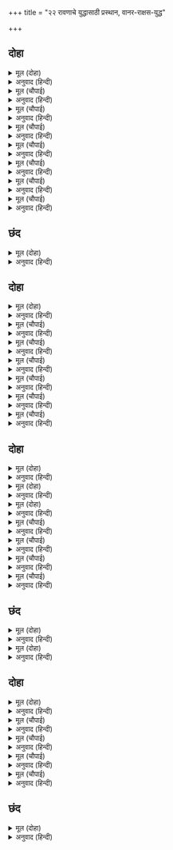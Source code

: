 +++
title = "२२ रावणाचे युद्धासाठी प्रस्थान, वानर-राक्षस-युद्ध"

+++


## दोहा


<details><summary>मूल (दोहा)</summary>

ताहि कि संपति सगुन सुभ सपनेहुँ मन बिश्राम।  
भूत द्रोह रत मोहबस राम बिमुख रति काम॥ ७८॥
</details>

<details><summary>अनुवाद (हिन्दी)</summary>

जो जिवांशी द्रोह करण्यात मग्न आहे, मोहाला वश झालेला आहे, राम-विन्मुख आहे आणि कामासक्त आहे, त्याला स्वप्नातही संपत्ती, शुभशकुन आणि मनाचे समाधान मिळू शकेल काय?॥ ७८॥
</details>

<details><summary>मूल (चौपाई)</summary>

चलेउ निसाचर कटकु अपारा।  
चतुरंगिनी अनी बहु धारा॥  
बिबिधि भाँति बाहन रथ जाना।  
बिपुल बरन पताक ध्वज नाना॥
</details>

<details><summary>अनुवाद (हिन्दी)</summary>

राक्षसांची अपार सेना निघाली. चतुरंग सेनेच्या पुष्कळ तुकडॺा होत्या. अनेक प्रकारची वाहने, रथ आणि पायदळ होते. तसेच बऱ्याच रंगांच्या अनेक पताका आणि ध्वज होते.॥ १॥
</details>

<details><summary>मूल (चौपाई)</summary>

चले मत्त गज जूथ घनेरे।  
प्राबिट जलद मरुत जनु प्रेरे॥  
बरन बरन बिर दैत निकाया।  
समर सूर जानहिं बहु माया॥
</details>

<details><summary>अनुवाद (हिन्दी)</summary>

मत्त हत्तींच्या पुष्कळ झुंडी निघाल्या. जणू वाऱ्याने प्रेरित झालेले पावसाळ्यातील ढग असावेत. रंगी-बेरंगी पोषाख घातलेले वीरांचे समूह होते. ते युद्धामध्ये मोठे वीर होते आणि पुष्कळ प्रकारची माया जाणणारे होते.॥ २॥
</details>

<details><summary>मूल (चौपाई)</summary>

अति बिचित्र बाहिनी बिराजी।  
बीर बसंत सेन जनु साजी॥  
चलत कटक दिगसिंधुर डगहीं।  
छुभित पयोधि कुधर डगमगहीं॥
</details>

<details><summary>अनुवाद (हिन्दी)</summary>

ती सेना अत्यंत विलक्षण शोभत होती. जणू वीर वसंतऋतूने आपल्या सेनेला सजविले होते. सेना चालू लागली, तेव्हा दिग्गज डळमळू लागले, समुद्र खवळला आणि पर्वत डगमगू लागले.॥ ३॥
</details>

<details><summary>मूल (चौपाई)</summary>

उठी रेनु रबि गयउ छपाई।  
मरुत थकित बसुधा अकुलाई॥  
पनव निसान घोर रव बाजहिं।  
प्रलय समय के घन जनु गाजहिं॥
</details>

<details><summary>अनुवाद (हिन्दी)</summary>

धूळ इतकी उडाली की, सूर्य दिसेनासा झाला. वारा थांबला आणि पृथ्वी व्याकूळ झाली. ढोल व नगारे भयंकर आवाज करीत वाजू लागले. जणू प्रलयकाळाचे मेघ गर्जत होते.॥ ४॥
</details>

<details><summary>मूल (चौपाई)</summary>

भेरि नफीरि बाज सहनाई।  
मारू राग सुभट सुखदाई॥  
केहरि नाद बीर सब करहीं।  
निज निज बल पौरुष उच्चरहीं॥
</details>

<details><summary>अनुवाद (हिन्दी)</summary>

भेरी, तुरई आणि सनई यांमधून योद्ध्यांना सुखावणारा मारू राग वाजत होता. सर्व वीर सिंहनाद करीत होते आणि आपापल्या पराक्रमाचे वर्णन करीत होते.॥ ५॥
</details>

<details><summary>मूल (चौपाई)</summary>

कहइ दसानन सुनहु सुभट्टा।  
मर्दहु भालु कपिन्ह के ठट्टा॥  
हौं मारिहउँ भूप द्वौ भाई।  
अस कहि सन्मुख फौज रेंगाई॥
</details>

<details><summary>अनुवाद (हिन्दी)</summary>

रावण म्हणाला, ‘हे उत्तम योद्धॺांनो, ऐका. तुम्ही अस्वले आणि वानरांचे कळप चिरडून टाका आणि मी दोन्ही राजकुमारांना मारतो.’ असे म्हणून त्याने आपली सेना पुढच्या बाजूला घेतली.॥ ६॥
</details>

<details><summary>मूल (चौपाई)</summary>

यह सुधि सकल कपिन्ह जब पाई।  
धाए करि रघुबीर दोहाई॥
</details>

<details><summary>अनुवाद (हिन्दी)</summary>

जेव्हा वानरांना हे समजले, तेव्हा ते श्रीरघुवीरांचा जयजयकार करीत धावून गेले.॥ ७॥
</details>

## छंद


<details><summary>मूल (दोहा)</summary>

धाए बिसाल कराल मर्कट भालु काल समान ते।  
मानहुँ सपच्छ उड़ाहिं भूधर बृंद नाना बान ते॥  
नख दसन सैल महाद्रुमायुध सबल संक न मानहीं।  
जय राम रावन मत्त गज मृगराज सुजसु बखानहीं॥
</details>

<details><summary>अनुवाद (हिन्दी)</summary>

ती विशाल व काळासारखी वानर-अस्वले धावत निघाली. जणू काही पंख असलेले पर्वतांचे समूह उडत होते. ते अनेक रंगांचे होते. नखे, दात, पर्वत व मोठमोठे वृक्ष ही त्यांची शस्त्रे होती. ते मोठे बलवान होते आणि कुणाला भीत नव्हते. रावणरूपी उन्मत्त हत्तीसाठी सिंहरूप असलेल्या श्रीरामांचा जयजयकार करून ते त्यांच्या सुंदर कीर्तीचे वर्णन करीत होते.
</details>

## दोहा


<details><summary>मूल (दोहा)</summary>

दुहु दिसि जय जयकार करि निज निज जोरी जानि।  
भिरे बीर इत रामहि उत रावनहि बखानि॥ ७९॥
</details>

<details><summary>अनुवाद (हिन्दी)</summary>

दोन्ही बाजूचे योद्धे जयजयकार करीत आपापली जोडी बनवून इकडे श्रीरघुनाथांचे आणि तिकडे रावणाचे कीर्तिगान करीत परस्पर भिडले.॥ ७९॥
</details>

<details><summary>मूल (चौपाई)</summary>

रावनु रथी बिरथ रघुबीरा।  
देखि बिभीषन भयउ अधीरा॥  
अधिक प्रीति मन भा संदेहा।  
बंदि चरन कह सहित सनेहा॥
</details>

<details><summary>अनुवाद (हिन्दी)</summary>

रावण रथावर आरूढ होता आणि रघुवीर रथाविना होते, हे पाहून बिभीषण बेचैन झाला. अधिक प्रेम असल्यामुळे त्याच्या मनात शंका आली की, श्रीराम रथाविना रावणाला कसे जिंकू शकतील? श्रीरामांच्या चरणांना वंदन करून तो प्रेमाने म्हणू लागला.॥ १॥
</details>

<details><summary>मूल (चौपाई)</summary>

नाथ न रथ नहिं तन पद त्राना।  
केहि बिधि जितब बीर बलवाना॥  
सुनहु सखा कह कृपानिधाना।  
जेहिं जय होइ सो स्यंदन आना॥
</details>

<details><summary>अनुवाद (हिन्दी)</summary>

‘हे नाथ, तुमच्याकडे रथ नाही, शरीराचे रक्षण करण्यासाठी कवच नाही आणि पादत्राणही नाही. मग त्या बलवान वीर रावणाला कसे जिंकता येईल?’ कृपानिधान श्रीराम म्हणाले, ‘हे मित्रा, ज्याच्यामुळे विजय होतो, तो रथ वेगळाच आहे.॥ २॥
</details>

<details><summary>मूल (चौपाई)</summary>

सौरज धीरज तेहि रथ चाका।  
सत्य सील दृढ़ ध्वजा पताका॥  
बल बिबेक दम परहित घोरे।  
छमा कृपा समता रजु जोरे॥
</details>

<details><summary>अनुवाद (हिन्दी)</summary>

शौर्य व धैर्य ही त्याची चाके आहेत. सत्य व शील हे त्याचे ध्वज व पताका आहेत. बल, विवेक, संयम आणि परोपकार—हे चार त्याचे घोडे आहेत. ते क्षमा, दया आणि समतारूपी दोरीने रथाला बांधले आहेत.॥ ३॥
</details>

<details><summary>मूल (चौपाई)</summary>

ईस भजनु सारथी सुजाना।  
बिरति चर्म संतोष कृपाना॥  
दान परसु बुधि सक्ति प्रचंडा।  
बर बिग्यान कठिन कोदंडा॥
</details>

<details><summary>अनुवाद (हिन्दी)</summary>

ईश्वरभजन हाच रथ चालविणारा सारथी आहे. वैराग्य ही ढाल आहे आणि संतोष ही तलवार आहे. दान हा परशू आहे, बुद्धी ही प्रचंड शक्ती आहे आणि श्रेष्ठ विज्ञान हे बळकट धनुष्य आहे.॥ ४॥
</details>

<details><summary>मूल (चौपाई)</summary>

अमल अचल मन त्रोन समाना।  
सम जम नियम सिलीमुख नाना॥  
कवच अभेद बिप्र गुर पूजा।  
एहि सम बिजय उपाय न दूजा॥
</details>

<details><summary>अनुवाद (हिन्दी)</summary>

निर्मल व अचल मन हे भाते आहेत. शम, यम, नियम हे पुष्कळसे बाण आहेत. ब्राह्मण व गुरू यांचे पूजन हे अभेद्य कवच आहे. याच्याशिवाय विजयाचा दुसरा उपाय नाही.॥ ५॥
</details>

<details><summary>मूल (चौपाई)</summary>

सखा धर्ममय अस रथ जाकें।  
जीतन कहँ न कतहुँ रिपु ताकें॥
</details>

<details><summary>अनुवाद (हिन्दी)</summary>

हे मित्रा, असा धर्ममय रथ ज्याच्याकडे आहे. त्याला जिंकण्यासाठी कुठेही शत्रूच नाही.॥ ६॥
</details>

## दोहा


<details><summary>मूल (दोहा)</summary>

महा अजय संसार रिपु जीति सकइ सो बीर।  
जाकें अस रथ होइ दृढ़ सुनहु सखा मतिधीर॥ ८०(क)॥
</details>

<details><summary>अनुवाद (हिन्दी)</summary>

हे धीरबुद्धीच्या मित्रा, ऐकून घे. ज्याच्या जवळ असा मजबूत रथ असेल, तो वीर जन्म-मृत्युरूपी महान दुर्जय शत्रूला सुद्धा जिंकू शकतो. रावणाचे ते काय?’॥ ८०(क)॥
</details>

<details><summary>मूल (दोहा)</summary>

सुनि प्रभु बचन बिभीषन हरषि गहे पद कंज।  
एहि मिस मोहि उपदेसेहु राम कृपा सुख पुंज॥ ८०(ख)॥
</details>

<details><summary>अनुवाद (हिन्दी)</summary>

प्रभूंचे बोलणे ऐकून बिभीषणाने आनंदभरित होऊन त्यांची चरण-कमले धरली. तो म्हणाला, ‘हे कृपा व सुखाचे निधान श्रीराम, तुम्ही या निमित्ताने मला उपदेश केला.’॥ ८०(ख)॥
</details>

<details><summary>मूल (दोहा)</summary>

उत पचार दसकंधर इत अंगद हनुमान।  
लरत निसाचर भालु कपि करि निज निज प्रभु आन॥ ८० (ग)॥
</details>

<details><summary>अनुवाद (हिन्दी)</summary>

तिकडून रावण आव्हान देत होता आणि इकडून अंगद व हनुमान.राक्षस आणि अस्वले-वानर आपापल्या स्वामींचा जयजयकार करीत लढत होते.॥ ८०(ग)॥
</details>

<details><summary>मूल (चौपाई)</summary>

सुर ब्रह्मादि सिद्ध मुनि नाना।  
देखत रन नभ चढ़े बिमाना॥  
हमहू उमा रहे तेहिं संगा।  
देखत राम चरित रन रंगा॥
</details>

<details><summary>अनुवाद (हिन्दी)</summary>

ब्रह्मदेवादी देव आणि अनेक सिद्ध व मुनी विमानात बसून आकाशातून युद्ध पहात होते. शिव म्हणतात, ‘हे उमा, मीसुद्धा त्या समाजात होतो आणि श्रीरामांच्या रणोत्सवाची लीला पहात होतो.’॥ १॥
</details>

<details><summary>मूल (चौपाई)</summary>

सुभट समर रस दुहु दिसि माते।  
कपि जयसील राम बल ताते॥  
एक एक सन भिरहिं पचारहिं।  
एकन्ह एक मर्दि महि पारहिं॥
</details>

<details><summary>अनुवाद (हिन्दी)</summary>

दोन्हीकडचे योद्धे रण-रसात मत्त होऊन गेले होते. वानरांना श्रीरामांचे बळ होते, म्हणून ते जिंकत होते. एक दुसऱ्याशी भिडत होते आणि आव्हान देत होते आणि एक दुसऱ्याला चिरडून जमिनीवर टाकत होते.॥ २॥
</details>

<details><summary>मूल (चौपाई)</summary>

मारहिं काटहिं धरहिं पछारहिं।  
सीस तोरि सीसन्ह सन मारहिं॥  
उदर बिदारहिं भुजा उपारहिं।  
गहि पद अवनि पटकि भट डारहिं॥
</details>

<details><summary>अनुवाद (हिन्दी)</summary>

ते मारत होते, कापत होते, पकडत होते, खाली पाडत होते आणि राक्षसांची शिरे तोडून त्याच मुंडक्यांनी दुसऱ्यांना मारत होते. पोट फाडत होते, भुजा उपटून टाकत होते आणि योद्ध्यांचे पाय पकडून त्यांना पृथ्वीवर आपटत होते.॥ ३॥
</details>

<details><summary>मूल (चौपाई)</summary>

निसिचर भट महि गाड़हिं भालू।  
ऊपर ढारि देहिं बहु बालू॥  
बीर बलीमुख जुद्ध बिरुद्धे।  
देखिअत बिपुल काल जनु क्रुद्धे॥
</details>

<details><summary>अनुवाद (हिन्दी)</summary>

राक्षस-योद्ध्यांना अस्वले पृथ्वीत गाडून टाकीत होती आणि वर पुष्कळ वाळू टाकीत होती. युद्धात शत्रूविरुद्ध लढणारे वीर वानर जणू पुष्कळ क्रुद्ध काळांसारखे दिसत होते.॥ ४॥
</details>

## छंद


<details><summary>मूल (दोहा)</summary>

क्रुद्धे कृतांत समान कपि तन स्रवत सोनित राजहीं।  
मर्दहिं निसाचर कटक भट बलवंत घन जिमि गाजहीं॥  
मारहिं चपेटन्हि डाटि दातन्ह काटि लातन्ह मीजहीं।  
चिक्करहिं मर्कट भालु छल बल करहिं जेहिं खल छीजहीं॥ १॥
</details>

<details><summary>अनुवाद (हिन्दी)</summary>

शरीरावरून वाहाणाऱ्या रक्तांमुळे ते क्रोधित झालेल्या काळाप्रमाणे वाटत होते. ते बलवान वीर राक्षस-सेनेतील योद्ध्यांना चिरडून टाकीत होते आणि मेघांप्रमाणे गर्जना करीत होते. रागावून थपडा मारीत होते, दातांनी चावून व लाथांनी तिंबून काढीत होते. वानर व अस्वले चीत्कार करीत होती आणि दुष्ट राक्षस नष्ट व्हावेत, म्हणून कपट-नीती व बळाचा वापर करीत होती.॥ १॥
</details>

<details><summary>मूल (दोहा)</summary>

धरि गाल फारहिं उर बिदारहिं गल अँतावरि मेलहीं।  
प्रह्लादपति जनु बिबिध तनु धरि समर अंगन खेलहीं॥  
धरु मारु काटु पछारु घोर गिरा गगन महि भरि रही।  
जय राम जो तृन ते कुलिस कर कुलिस ते कर तृन सही॥ २॥
</details>

<details><summary>अनुवाद (हिन्दी)</summary>

ते राक्षसांचे गाल पकडून फाडत होते, छाती चिरून टाकत होते आणि त्यांची आतडी बाहेर काढून गळ्यात घालीत होते. प्रह्लादाचे स्वामी भगवान नृसिंहच अनेक शरीरे धारण करून युद्धाच्या मैदानात क्रीडा करीत आहेत, असे ते वानर दिसत होते. पकडा, मारा, कापून काढा, आपटा इत्यादी घोर शब्दांनी आकाश व पृथ्वी भरून गेली होती. जे खरोखर तृणाला वज्र आणि वज्राला तृण बनवून टाकतात, त्या श्रीरामचंद्रांचा विजय असो.॥ २॥
</details>

## दोहा


<details><summary>मूल (दोहा)</summary>

निज दल बिचलत देखेसि बीस भुजाँ दस चाप।  
रथ चढ़ि चलेउ दसानन फिरहु फिरहु करि दाप॥ ८१॥
</details>

<details><summary>अनुवाद (हिन्दी)</summary>

आपली सेना गोंधळून गेल्याचे पाहून वीस भुजांमध्ये दहा धनुष्ये धरून रावण रथावर चढून गर्वाने ‘परता, परता’ असे म्हणत निघाला.॥ ८१॥
</details>

<details><summary>मूल (चौपाई)</summary>

धायउ परम क्रुद्ध दसकंधर।  
सन्मुख चले हूह दै बंदर॥  
गहि कर पादप उपल पहारा।  
डारेन्हि ता पर एकहिं बारा॥
</details>

<details><summary>अनुवाद (हिन्दी)</summary>

रावण अत्यंत क्रोधाने धावून गेला. वानर हुंकार करीत लढण्यासाठी त्याच्यासमोर गेले. त्यांनी हातांमध्ये वृक्ष, पाषाण आणि पर्वत घेऊन एकदम रावणावर टाकले.॥ १॥
</details>

<details><summary>मूल (चौपाई)</summary>

लागहिं सैल बज्र तन तासू।  
खंड खंड होइ फूटहिं आसू॥  
चला न अचल रहा रथ रोपी।  
रन दुर्मद रावन अति कोपी॥
</details>

<details><summary>अनुवाद (हिन्दी)</summary>

त्याच्या वज्रासारख्या शरीरावर पडताच पर्वत लगेच तुकडे तुकडे होऊन फुटून जात होते. अत्यंत क्रोधी रावण रथ थांबवून दृढपणे उभा राहिला. जराही हलला नाही.॥ २॥
</details>

<details><summary>मूल (चौपाई)</summary>

इत उत झपटि दपटि कपि जोधा।  
मर्दै लाग भयउ अति क्रोधा॥  
चले पराइ भालु कपि नाना।  
त्राहि त्राहि अंगद हनुमाना॥
</details>

<details><summary>अनुवाद (हिन्दी)</summary>

त्याला खूप राग आला. तो इकडे तिकडे धावून, धमकावून वानर योद्ध्यांना चिरडू लागला. अनेक वानर व अस्वले ‘हे अंगदा, हे हनुमाना, रक्षण करा, रक्षण करा’ असे ओरडत पळू लागले.॥ ३॥
</details>

<details><summary>मूल (चौपाई)</summary>

पाहि पाहि रघुबीर गोसाईं।  
यह खल खाइ काल की नाईं॥  
तेहिं देखे कपि सकल पराने।  
दसहुँ चाप सायक संधाने॥
</details>

<details><summary>अनुवाद (हिन्दी)</summary>

‘हे रघुवीर, हे गोस्वामी, रक्षण करा. रक्षण करा. हा दुष्ट रावण काळाप्रमाणे आम्हांला खाऊन टाकीत आहे.’ रावणाने पाहिले की, सर्व वानर पळत सुटले आहेत. तेव्हा त्याने दाही धनुष्यांनी नेम धरला.॥ ४॥
</details>

## छंद


<details><summary>मूल (दोहा)</summary>

संधानि धनु सर निकर छाड़ेसि उरग जिमि उड़ि लागहीं।  
रहे पूरि सर धरनी गगन दिसि बिदिसि कहँ कपि भागहीं॥  
भयो अति कोलाहल बिकल कपि दल भालु बोलहिं आतुरे।  
रघुबीर करुना सिंधु आरत बंधु जन रच्छक हरे॥
</details>

<details><summary>अनुवाद (हिन्दी)</summary>

त्याने नेम धरून बाणांचे समूह सोडले. ते बाण सर्पांप्रमाणे उडून जाऊन लागत होते. पृथ्वी-आकाश आणि दिशा-विदिशांना सर्वत्र भरून गेले होते. वानर पळणार तरी कुठे? मोठा गोंधळ उडाला. वानर-अस्वलांची सेना व्याकूळ होऊन आर्त्त स्वराने ओरडू लागली. ‘हे रघुवीर, हे करुणासागर, हे पीडितांचे बंधू, हे सेवकांचे रक्षण करून त्यांचे दुःख हरण करणाऱ्या श्रीहरी! रक्षण करा.’
</details>
